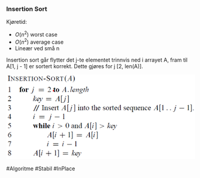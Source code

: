 ### Insertion Sort
Kjøretid:
- $O(n^2)$ worst case
- $O(n^2)$ average case
- Lineær ved små n

Insertion sort går flytter det j-te elementet trinnvis ned i arrayet A, fram til A\[1, j - 1] er sortert korrekt.
Dette gjøres for j \[2, len(A)].

![Insertion Sort](bilder/InsertionSort.png)

#Algoritme #Stabil #InPlace